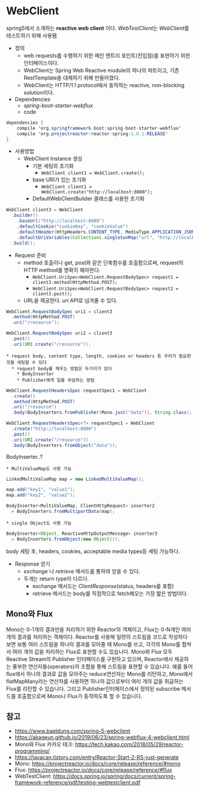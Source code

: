 # WebClient

spring5에서 소개하는 **reactive web client** 이다.
*WebTestClient*는 *WebClient*를 테스트하기 위해 사용됌

* 정의
  * web requests를 수행하기 위한 메인 엔트리 포인트(진입점)를 표현하기 위한 인터페이스이다.
  * WebClient는 Spring Web Reactive module의 하나의 파트이고, 기존 RestTemplate을 대체하기 위해 만들어졌다.
  * WebClient는 HTTP/1.1 protocol에서 동작하는 reactive, non-blocking solution이다.
* Dependencies
  * *spring-boot-starter-webflux*
  * code
```java
dependencies {
    compile 'org.springframework.boot:spring-boot-starter-webflux'
    compile 'org.projectreactor:reactor-spring:1.0.1.RELEASE'
}
```

* 사용방법
  * WebClient Instance 생성
    * 기본 세팅의 초기화
      * ```WebClient client1 = WebClient.create();```
    * base URI가 있는 초기화
      * ```WebClient client1 = WebClient.create("http://localhost:8080");```
    * DefaultWebClientBuilder 클래스를 사용한 초기화
```java
WebClient client3 = WebClient
  .builder()
    .baseUrl("http://localhost:8080")
    .defaultCookie("cookieKey", "cookieValue")
    .defaultHeader(HttpHeaders.CONTENT_TYPE, MediaType.APPLICATION_JSON_VALUE)
    .defaultUriVariables(Collections.singletonMap("url", "http://localhost:8080"))
  .build();
```
  * Request 준비
    * method 호출이나 get, post와 같은 단축함수를 호출함으로써, request의 HTTP method를 명확히 해아한다.
      * ```WebClient.UriSpec<WebClient.RequestBodySpec> request1 = client3.method(HttpMethod.POST);```
      * ```WebClient.UriSpec<WebClient.RequestBodySpec> request2 = client3.post();```
    * URL을 제공한다. *uri* API로 넘겨줄 수 있다.
```java
WebClient.RequestBodySpec uri1 = client3
  .method(HttpMethod.POST)
  .uri("/resource");

WebClient.RequestBodySpec uri2 = client3
  .post()
  .uri(URI.create("/resource"));
```
    * request body, content type, length, cookies or headers 등 우리가 필요한 것을 세팅할 수 있다
      * request body를 채우는 방법은 두가지가 있다
        * BodyInserter
        * Publisher에게 일을 위임하는 방법
```java
WebClient.RequestHeadersSpec requestSpec1 = WebClient
  .create()
  .method(HttpMethod.POST)
  .uri("/resource")
  .body(BodyInserters.fromPublisher(Mono.just("data")), String.class);

WebClient.RequestHeadersSpec<?> requestSpec1 = WebClient
  .create("http://localhost:8080")
  .post()
  .uri(URI.create("/resource"))
  .body(BodyInserters.fromObject("data"));
```

BodyInserter..?

    * MultiValueMap도 사용 가능
```java
LinkedMultiValueMap map = new LinkedMultiValueMap();

map.add("key1", "value1");
map.add("key2", "value2");

BodyInserter<MultiValueMap, ClientHttpRequest> inserter2
  = BodyInserters.fromMultipartData(map);
```

    * single Object도 사용 가능
```java
BodyInserter<Object, ReactiveHttpOutputMessage> inserter3
  = BodyInserters.fromObject(new Object());
```

body 세팅 후, headers, cookies, acceptable media types등 세팅 가능하다.

* Response 얻기
  * *exchange* 나 *retrieve* 메서드를 통하여 얻을 수 있다.
  * 두개는 return type이 다르다.
    * exchange 메서드는 *ClientResponse*(status, headers를 포함)
    * retrieve 메서드는 body를 직접적으로 fetch해오는 가장 짧은 방법이다.

## Mono와 Flux

Mono는 0-1개의 결과만을 처리하기 위한 Reactor의 객체이고, Flux는 0-N개인 여러 개의 결과를 처리하는 객체이다.
Reactor를 사용해 일련의 스트림을 코드로 작성하다 보면 보통 여러 스트림을 하나의 결과를 모아줄 때 Mono를 쓰고, 각각의 Mono를 합쳐서 여러 개의 값을 처리하는 Flux로 표현할 수도 있습니다.
Mono와 Flux 모두 Reactive Stream의 Publisher 인터페이스를 구현하고 있으며, Reactor에서 제공하는 풍부한 연산자들(operators)의 조합을 통해 스트림을 표현할 수 있습니다.
예를 들어 flux에서 하나의 결과로 값을 모아주는 reduce연산자는 Mono를 리턴하고, Mono에서 flatMapMany라는 연산자를 사용하면 하나의 값으로부터 여러 개의 값을 취급하는 Flux를 리턴할 수 있습니다.
그리고 Publisher인터페이스에서 정의된 subscribe 메서드를 호출함으로써 Mono나 Flux가 동작하도록 할 수 있습니다.

## 참고
* https://www.baeldung.com/spring-5-webclient
* https://akageun.github.io/2019/06/23/spring-webflux-4-webclient.html
* Mono와 Flux 카카오 테크: https://tech.kakao.com/2018/05/29/reactor-programming/
* https://javacan.tistory.com/entry/Reactor-Start-2-RS-just-generate
* Mono: https://projectreactor.io/docs/core/release/reference/#mono
* Flux: https://projectreactor.io/docs/core/release/reference/#flux
* WebTestClient: https://docs.spring.io/spring/docs/current/spring-framework-reference/pdf/testing-webtestclient.pdf
